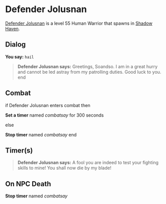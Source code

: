# Defender Jolusnan



[Defender Jolusnan](/npc/150019) is a level 55 Human Warrior that spawns in [Shadow Haven](/zone/150).



## Dialog

**You say:** `hail`



>**Defender Jolusnan says:** Greetings, Soandso. I am in a great hurry and cannot be led astray from my patrolling duties. Good luck to you.
end



## Combat

if Defender Jolusnan enters combat  then


**Set a timer** named *combatsay* for 300 seconds

else


**Stop timer** named *combatsay*
end



## Timer(s)

>**Defender Jolusnan says:** A fool you are indeed to test your fighting skills to mine!  You shall now die by my blade!


## On NPC Death

**Stop timer** named *combatsay*
